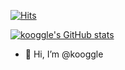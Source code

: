 [![Hits](https://hits.seeyoufarm.com/api/count/incr/badge.svg?url=https%3A%2F%2Fgithub.com%2Fkooggle&count_bg=%2375EDB1&title_bg=%23193549&icon=react.svg&icon_color=%23C576C2&title=hits&edge_flat=false)](https://hits.seeyoufarm.com)


[![kooggle's GitHub stats](https://github-readme-stats.vercel.app/api?username=kooggle&show_icons=true&theme=cobalt)](https://github.com/kooggle/github-readme-stats)


- 👋 Hi, I’m @kooggle
